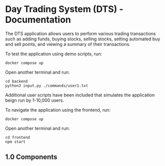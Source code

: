 # Day Trading System (DTS) - Documentation

The DTS application allows users to perform various trading transactions such as adding funds, buying stocks, selling stocks, setting automated buy and sell points, and viewing a summary of their transactions. 

To test the application using demo scripts, run:

```
docker compose up
```

Open another terminal and run:

```
cd backend
python3 input.py ./commands/user1.txt
```

Additional user scripts have been included that simulates the application beign run by 1-10,000 users. 

To navigate the application using the frontend, run:

```
docker compose up
```

Open another terminal and run:

```
cd frontend
npm start
```

## 1.0 Components
